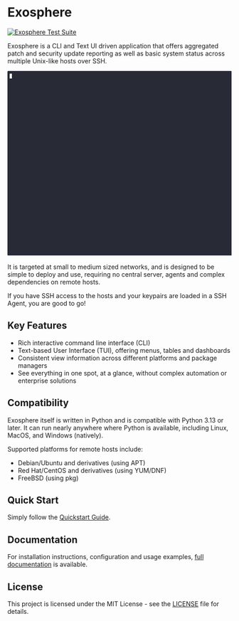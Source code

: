 # Exosphere

[![Exosphere Test Suite](https://github.com/mrdaemon/exosphere/actions/workflows/exosphere-test.yml/badge.svg)](https://github.com/mrdaemon/exosphere/actions/workflows/exosphere-test.yml)

Exosphere is a CLI and Text UI driven application that offers aggregated patch
and security update reporting as well as basic system status across multiple
Unix-like hosts over SSH.

![exosphere demo](./demo.gif)


It is targeted at small to medium sized networks, and is designed to be simple
to deploy and use, requiring no central server, agents and complex dependencies
on remote hosts.

If you have SSH access to the hosts and your keypairs are loaded in a SSH Agent,
you are good to go!

## Key Features

- Rich interactive command line interface (CLI)
- Text-based User Interface (TUI), offering menus, tables and dashboards
- Consistent view information across different platforms and package managers
- See everything in one spot, at a glance, without complex automation or enterprise
  solutions

## Compatibility

Exosphere itself is written in Python and is compatible with Python 3.13 or later.
It can run nearly anywhere where Python is available, including Linux, MacOS,
and Windows (natively).

Supported platforms for remote hosts include:

- Debian/Ubuntu and derivatives (using APT)
- Red Hat/CentOS and derivatives (using YUM/DNF)
- FreeBSD (using pkg)

## Quick Start

Simply follow the [Quickstart Guide](https://exosphere.readthedocs.io/en/latest/quickstart.html).

## Documentation

For installation instructions, configuration and usage examples,
[full documentation](https://exosphere.readthedocs.io/) is available.

## License

This project is licensed under the MIT License - see the [LICENSE](LICENSE) file for details.
